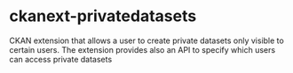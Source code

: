 ckanext-privatedatasets
=======================

CKAN extension that allows a user to create private datasets only visible to certain users. The extension provides also an API to specify which users can access private datasets
